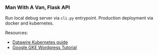 ### Man With A Van, Flask API

Run local debug server via `cli.py` entrypoint.  Production deployment via docker and kubernetes.

Resources:
- [Datawire Kubernetes guide](https://www.datawire.io/guide/traffic/envoy-flask-kubernetes/)
- [Google GKE Wordpress Tutorial](https://cloud.google.com/kubernetes-engine/docs/tutorials/persistent-disk)
